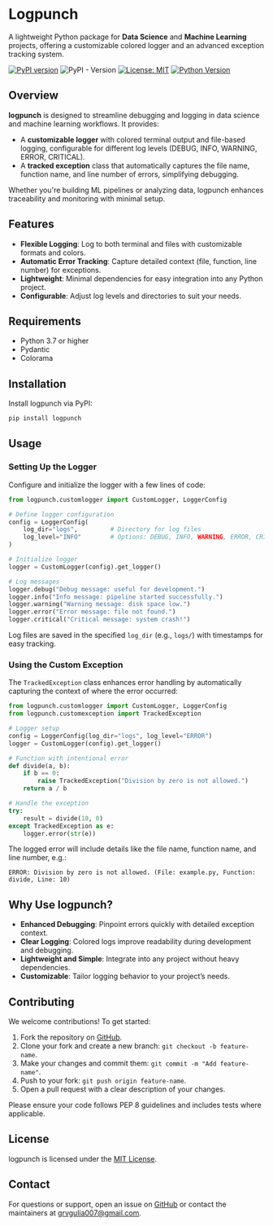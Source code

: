 # Logpunch

A lightweight Python package for **Data Science** and **Machine Learning** projects, offering a customizable colored logger and an advanced exception tracking system.

[![PyPI version](https://img.shields.io/pypi/v/logpunch.svg)](https://pypi.org/project/logpunch/)
![PyPI - Version](https://img.shields.io/pypi/v/logpunch)
[![License: MIT](https://img.shields.io/badge/License-MIT-yellow.svg)](https://opensource.org/licenses/MIT)
[![Python Version](https://img.shields.io/badge/python-3.7%2B-blue)](https://www.python.org/)

## Overview

**logpunch** is designed to streamline debugging and logging in data science and machine learning workflows. It provides:

- A **customizable logger** with colored terminal output and file-based logging, configurable for different log levels (DEBUG, INFO, WARNING, ERROR, CRITICAL).
- A **tracked exception** class that automatically captures the file name, function name, and line number of errors, simplifying debugging.

Whether you're building ML pipelines or analyzing data, logpunch enhances traceability and monitoring with minimal setup.

## Features

- **Flexible Logging**: Log to both terminal and files with customizable formats and colors.
- **Automatic Error Tracking**: Capture detailed context (file, function, line number) for exceptions.
- **Lightweight**: Minimal dependencies for easy integration into any Python project.
- **Configurable**: Adjust log levels and directories to suit your needs.

## Requirements

- Python 3.7 or higher
- Pydantic
- Colorama

## Installation

Install logpunch via PyPI:

```bash
pip install logpunch
```

## Usage

### Setting Up the Logger

Configure and initialize the logger with a few lines of code:

```python
from logpunch.customlogger import CustomLogger, LoggerConfig

# Define logger configuration
config = LoggerConfig(
    log_dir="logs",         # Directory for log files
    log_level="INFO"        # Options: DEBUG, INFO, WARNING, ERROR, CRITICAL
)

# Initialize logger
logger = CustomLogger(config).get_logger()

# Log messages
logger.debug("Debug message: useful for development.")
logger.info("Info message: pipeline started successfully.")
logger.warning("Warning message: disk space low.")
logger.error("Error message: file not found.")
logger.critical("Critical message: system crash!")
```

Log files are saved in the specified `log_dir` (e.g., `logs/`) with timestamps for easy tracking.

### Using the Custom Exception

The `TrackedException` class enhances error handling by automatically capturing the context of where the error occurred:

```python
from logpunch.customlogger import CustomLogger, LoggerConfig
from logpunch.customexception import TrackedException

# Logger setup
config = LoggerConfig(log_dir="logs", log_level="ERROR")
logger = CustomLogger(config).get_logger()

# Function with intentional error
def divide(a, b):
    if b == 0:
        raise TrackedException("Division by zero is not allowed.")
    return a / b

# Handle the exception
try:
    result = divide(10, 0)
except TrackedException as e:
    logger.error(str(e))
```

The logged error will include details like the file name, function name, and line number, e.g.:

```
ERROR: Division by zero is not allowed. (File: example.py, Function: divide, Line: 10)
```

## Why Use logpunch?

- **Enhanced Debugging**: Pinpoint errors quickly with detailed exception context.
- **Clear Logging**: Colored logs improve readability during development and debugging.
- **Lightweight and Simple**: Integrate into any project without heavy dependencies.
- **Customizable**: Tailor logging behavior to your project’s needs.

## Contributing

We welcome contributions! To get started:

1. Fork the repository on [GitHub](https://github.com/your-repo/logpunch).
2. Clone your fork and create a new branch: `git checkout -b feature-name`.
3. Make your changes and commit them: `git commit -m "Add feature-name"`.
4. Push to your fork: `git push origin feature-name`.
5. Open a pull request with a clear description of your changes.

Please ensure your code follows PEP 8 guidelines and includes tests where applicable.

## License

logpunch is licensed under the [MIT License](LICENSE).

## Contact

For questions or support, open an issue on [GitHub](https://github.com/your-repo/logpunch) or contact the maintainers at [grvgulia007@gmail.com](mailto:grvgulia007@gmail.com).
